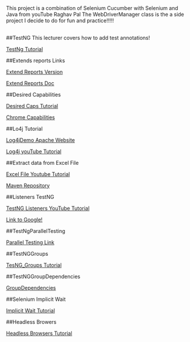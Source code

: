 ##
This project is a combination of Selenium Cucumber with Selenium and Java from youTube Raghav Pal
The WebDriverManager class is the a side project I decide to do for fun and practice!!!!!
##

##TestNG
This lecturer covers how to add test annotations!

[TestNg Tutorial](https://www.youtube.com/watch?v=eF_Vb-d4kIo&list=PLhW3qG5bs-L8oRay6qeS70vJYZ3SBQnFa&index=12)

##Extends reports Links

[Extend Reports Version](http://extentreports.com/docs/versions/4/java/)

[Extend Reports Doc](http://extentreports.com/docs/versions/3/java/#pro-vs-community)

##Desired Capabilities

[Desired Caps Tutorial](https://sites.google.com/a/chromium.org/chromedriver/capabilities)

[Chrome Capabilities](https://sites.google.com/a/chromium.org/chromedriver/capabilities)
 
 ##Lo4j Tutorial
 
 [Log4jDemo Apache Website](https://logging.apache.org/log4j/2.x/download.html)
 
 [Log4j youTube Tutorial](https://www.youtube.com/watch?v=rbuR9Q_55h4&list=PLhW3qG5bs-L8oRay6qeS70vJYZ3SBQnFa&index=16)
 
 ##Extract data from Excel File
 
 [Excel File Youtube Tutorial](https://www.youtube.com/watch?v=CV3SOorFydE&list=PLhW3qG5bs-L8oRay6qeS70vJYZ3SBQnFa&index=20)
 
 [Maven Repository](https://mvnrepository.com/artifact/org.apache.poi/poi-ooxml)
 
 ##Listeners TestNG
 
 [TestNG Listeners YouTube Tutorial](https://www.youtube.com/watch?v=WAyMslXOkLM&list=PLhW3qG5bs-L8oRay6qeS70vJYZ3SBQnFa&index=22)
 
 [Link to Google!](https://google.com)
 
 ##TestNgParallelTesting
 
 [Parallel Testing Link](https://www.youtube.com/watch?v=WZfh6v53leA&list=PLhW3qG5bs-L8oRay6qeS70vJYZ3SBQnFa&index=24)
 

##TestNGGroups

[TesNG_Groups Tutorial](https://www.youtube.com/watch?v=E8VCw2CPUv4&list=PLhW3qG5bs-L8oRay6qeS70vJYZ3SBQnFa&index=25)


##TestNGGroupDependencies

[GroupDependencies](https://www.youtube.com/watch?v=jxZEYBOGxuM&list=PLhW3qG5bs-L8oRay6qeS70vJYZ3SBQnFa&index=27)


##Selenium Implicit Wait 

[Implicit Wait Tutorial](https://www.youtube.com/watch?v=UN8cauyoZsk&list=PLhW3qG5bs-L8oRay6qeS70vJYZ3SBQnFa&index=31)

##Headless Browers

[Headless Browsers Tutorial]()